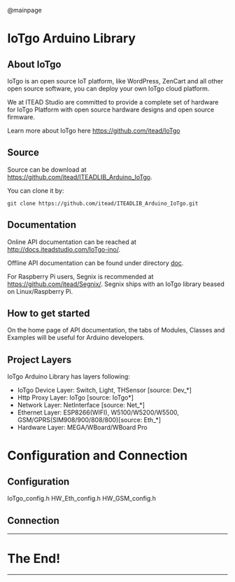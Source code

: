 @mainpage

# IoTgo Arduino Library

## About IoTgo 

IoTgo is an open source IoT platform, like WordPress, ZenCart and all other open
source software, you can deploy your own IoTgo cloud platform.

We at ITEAD Studio are committed to provide a complete set of hardware for IoTgo 
Platform with open source hardware designs and open source firmware.

Learn more about IoTgo here <https://github.com/itead/IoTgo>

## Source 

Source can be download at <https://github.com/itead/ITEADLIB_Arduino_IoTgo>.

You can clone it by:

    git clone https://github.com/itead/ITEADLIB_Arduino_IoTgo.git


## Documentation

Online API documentation can be reached at <http://docs.iteadstudio.com/IoTgo-ino/>.

Offline API documentation can be found under directory 
[doc](https://github.com/itead/ITEADLIB_Arduino_IoTgo/tree/master/doc).

For Raspberry Pi users, Segnix is recommended at <https://github.com/itead/Segnix/>.
Segnix ships with an IoTgo library beased on Linux/Raspberry Pi. 

## How to get started

On the home page of API documentation, the tabs of Modules, Classes and Examples 
will be useful for Arduino developers. 

## Project Layers

IoTgo Arduino Library has layers following:

  - IoTgo Device Layer: Switch, Light, THSensor [source: Dev_*]
  - Http Proxy Layer: IoTgo [source: IoTgo*]
  - Network Layer: NetInterface [source: Net_*]
  - Ethernet Layer: ESP8266(WIFI), W5100/W5200/W5500, GSM/GPRS(SIM908/900/808/800)[source: Eth_*]
  - Hardware Layer: MEGA/WBoard/WBoard Pro

# Configuration and Connection

## Configuration

IoTgo_config.h
HW_Eth_config.h
HW_GSM_config.h

## Connection



-------------------------------------------------------------------------------

# The End!

-------------------------------------------------------------------------------
